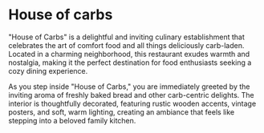 # House of carbs
"House of Carbs" is a delightful and inviting culinary establishment that celebrates the art of comfort food and all things deliciously carb-laden. Located in a charming neighborhood, this restaurant exudes warmth and nostalgia, making it the perfect destination for food enthusiasts seeking a cozy dining experience.

As you step inside "House of Carbs," you are immediately greeted by the inviting aroma of freshly baked bread and other carb-centric delights. The interior is thoughtfully decorated, featuring rustic wooden accents, vintage posters, and soft, warm lighting, creating an ambiance that feels like stepping into a beloved family kitchen.